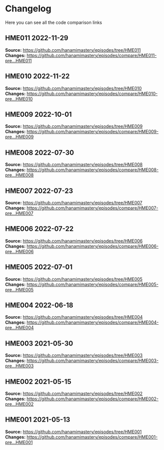 # Changelog

Here you can see all the code comparison links

## HME011 2022-11-29

**Source:** https://github.com/hanamimastery/episodes/tree/HME011
**Changes:** https://github.com/hanamimastery/episodes/compare/HME011-pre...HME011


## HME010 2022-11-22

**Source:** https://github.com/hanamimastery/episodes/tree/HME010
**Changes:** https://github.com/hanamimastery/episodes/compare/HME010-pre...HME010


## HME009 2022-10-01

**Source:** https://github.com/hanamimastery/episodes/tree/HME009
**Changes:** https://github.com/hanamimastery/episodes/compare/HME009-pre...HME009

## HME008 2022-07-30

**Source:** https://github.com/hanamimastery/episodes/tree/HME008
**Changes:** https://github.com/hanamimastery/episodes/compare/HME008-pre...HME008


## HME007 2022-07-23

**Source:** https://github.com/hanamimastery/episodes/tree/HME007
**Changes:** https://github.com/hanamimastery/episodes/compare/HME007-pre...HME007

## HME006 2022-07-22

**Source:** https://github.com/hanamimastery/episodes/tree/HME006
**Changes:** https://github.com/hanamimastery/episodes/compare/HME006-pre...HME006

## HME005 2022-07-01

**Source:** https://github.com/hanamimastery/episodes/tree/HME005
**Changes:** https://github.com/hanamimastery/episodes/compare/HME005-pre...HME005


## HME004 2022-06-18

**Source:** https://github.com/hanamimastery/episodes/tree/HME004
**Changes:** https://github.com/hanamimastery/episodes/compare/HME004-pre...HME004

## HME003 2021-05-30

**Source:** https://github.com/hanamimastery/episodes/tree/HME003
**Changes:** https://github.com/hanamimastery/episodes/compare/HME003-pre...HME003

## HME002 2021-05-15

**Source:** https://github.com/hanamimastery/episodes/tree/HME002
**Changes:** https://github.com/hanamimastery/episodes/compare/HME002-pre...HME002

## HME001 2021-05-13

**Source:** https://github.com/hanamimastery/episodes/tree/HME001
**Changes:** https://github.com/hanamimastery/episodes/compare/HME001-pre...HME001
